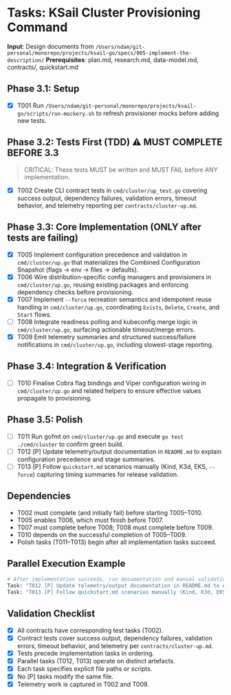 # Tasks: KSail Cluster Provisioning Command

**Input**: Design documents from `/Users/ndam/git-personal/monorepo/projects/ksail-go/specs/005-implement-the-description/`
**Prerequisites**: plan.md, research.md, data-model.md, contracts/, quickstart.md

## Phase 3.1: Setup

- [x] T001 Run `/Users/ndam/git-personal/monorepo/projects/ksail-go/scripts/run-mockery.sh` to refresh provisioner mocks before adding new tests.

## Phase 3.2: Tests First (TDD) ⚠️ MUST COMPLETE BEFORE 3.3

> CRITICAL: These tests MUST be written and MUST FAIL before ANY implementation.

- [x] T002 Create CLI contract tests in `cmd/cluster/up_test.go` covering success output, dependency failures, validation errors, timeout behavior, and telemetry reporting per `contracts/cluster-up.md`.

## Phase 3.3: Core Implementation (ONLY after tests are failing)

- [x] T005 Implement configuration precedence and validation in `cmd/cluster/up.go` that materializes the Combined Configuration Snapshot (flags → env → files → defaults).
- [x] T006 Wire distribution-specific config managers and provisioners in `cmd/cluster/up.go`, reusing existing packages and enforcing dependency checks before provisioning.
- [x] T007 Implement `--force` recreation semantics and idempotent reuse handling in `cmd/cluster/up.go`, coordinating `Exists`, `Delete`, `Create`, and `Start` flows.
- [ ] T008 Integrate readiness polling and kubeconfig merge logic in `cmd/cluster/up.go`, surfacing actionable timeout/merge errors.
- [x] T009 Emit telemetry summaries and structured success/failure notifications in `cmd/cluster/up.go`, including slowest-stage reporting.

## Phase 3.4: Integration & Verification

- [ ] T010 Finalise Cobra flag bindings and Viper configuration wiring in `cmd/cluster/up.go` and related helpers to ensure effective values propagate to provisioning.

## Phase 3.5: Polish

- [ ] T011 Run gofmt on `cmd/cluster/up.go` and execute `go test ./cmd/cluster` to confirm green build.
- [ ] T012 [P] Update telemetry/output documentation in `README.md` to explain configuration precedence and stage summaries.
- [ ] T013 [P] Follow `quickstart.md` scenarios manually (Kind, K3d, EKS, `--force`) capturing timing summaries for release validation.

## Dependencies

- T002 must complete (and initially fail) before starting T005–T010.
- T005 enables T006, which must finish before T007.
- T007 must complete before T008; T008 must complete before T009.
- T010 depends on the successful completion of T005–T009.
- Polish tasks (T011–T013) begin after all implementation tasks succeed.

## Parallel Execution Example

```bash
# After implementation succeeds, run documentation and manual validation in parallel:
Task: "T012 [P] Update telemetry/output documentation in README.md to explain configuration precedence and stage summaries."
Task: "T013 [P] Follow quickstart.md scenarios manually (Kind, K3d, EKS, --force) capturing timing summaries for release validation."
```

## Validation Checklist

- [x] All contracts have corresponding test tasks (T002).
- [x] Contract tests cover success output, dependency failures, validation errors, timeout behavior, and telemetry per `contracts/cluster-up.md`.
- [x] Tests precede implementation tasks in ordering.
- [x] Parallel tasks (T012, T013) operate on distinct artefacts.
- [x] Each task specifies explicit file paths or scripts.
- [x] No [P] tasks modify the same file.
- [x] Telemetry work is captured in T002 and T009.
